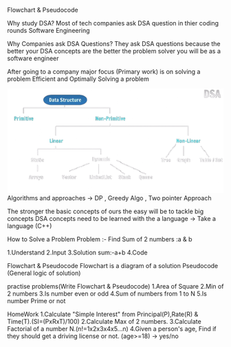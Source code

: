 Flowchart & Pseudocode

Why study DSA?
Most of tech companies ask DSA question in thier coding rounds 
Software Engineering 

Why Companies ask DSA Questions?
They ask DSA questions because the better your DSA concepts are the better the problem solver you will be as a software engineer 

After going to a company major focus (Primary work) is on solving a problem 
Efficient and Optimally Solving a problem 

![DS](./DS.png)
Algorithms and approaches -> DP , Greedy Algo , Two pointer Approach

The stronger the basic concepts of ours the easy will be to tackle big concepts
DSA concepts need to be learned with the a language -> Take a language (C++)

How to Solve a Problem 
Problem :- Find Sum of 2 numbers :a & b 

1.Understand
2.Input
3.Solution  sum:-a+b
4.Code

Flowchart & Pseudocode
Flowchart  is a diagram of a solution 
Pseudocode (General logic of solution)

practise problems(Write Flowchart & Pseudocode)
1.Area of Square
2.Min of 2 numbers
3.Is number even or odd 
4.Sum of numbers from 1 to N
5.Is number Prime or not

HomeWork
1.Calculate "Simple Interest" from Principal(P),Rate(R) & Time(T).(SI=(PxRxT)/100)
2.Calculate Max of 2 numbers.
3.Calculate Factorial of a number N.(n!=1x2x3x4x5...n)
4.Given a person's age, Find if they should get a driving license or not.
(age>=18) -> yes/no 
